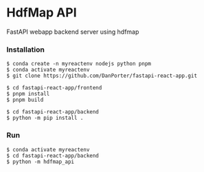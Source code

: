 # HdfMap API
FastAPI webapp backend server using hdfmap

### Installation
```
$ conda create -n myreactenv nodejs python pnpm
$ conda activate myreactenv
$ git clone https://github.com/DanPorter/fastapi-react-app.git

$ cd fastapi-react-app/frontend
$ pnpm install
$ pnpm build

$ cd fastapi-react-app/backend
$ python -m pip install .
```

### Run
```
$ conda activate myreactenv
$ cd fastapi-react-app/backend
$ python -m hdfmap_api
```